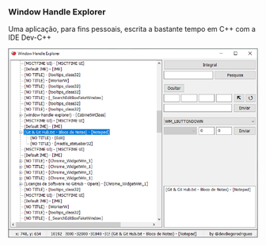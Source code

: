 
### Window Handle Explorer

Uma aplicação, para fins pessoais, escrita a bastante tempo em C++ com a IDE Dev-C++

![Window Handle Explorer](https://github.com/developerdiegorodrigues/window-handle-explorer/blob/main/reference/Window%20Handle%20Explorer%20-%20Interface%20v1.bmp)
